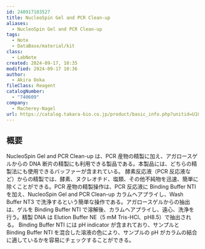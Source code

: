 ```yaml
---
id: 240917103527
title: NucleoSpin Gel and PCR Clean-up
aliases:
  - NucleoSpin Gel and PCR Clean-up
tags:
  - Note
  - DataBase/material/kit
class:
  - LabNote
created: 2024-09-17, 10:35
modified: 2024-09-17 10:36
author:
  - Akira Ooka
fileClass: Reagent
catalogNumber:
  - "740609"
company:
  - Macherey-Nagel
url: https://catalog.takara-bio.co.jp/product/basic_info.php?unitid=U100006678
---
```

## 概要
NucleoSpin Gel and PCR Clean-up は、PCR 産物の精製に加え、アガロースゲルからの DNA 断片の精製にも利用できる製品である。本製品には、どちらの精製法にも使用できるバッファーが含まれている。
酵素反応液（PCR 反応液など）からの精製では、酵素、ヌクレオチド、塩類、その他不純物を迅速、簡単に除くことができる。PCR 産物の精製操作は、PCR 反応液に Binding Buffer NTI を加え、NucleoSpin Gel and PCR Clean-up カラムへアプライし、Wash Buffer NT3 で洗浄するという簡単な操作である。アガロースゲルからの抽出は、ゲルを Binding Buffer NTI で溶解後、カラムへアプライし、遠心、洗浄を行う。精製 DNA は Elution Buffer NE（5 mM Tris-HCl、pH8.5）で抽出される。
Binding Buffer NTI には pH indicator が含まれており、サンプルと Binding Buffer NTI を混合した溶液の色により、サンプルの pH がカラムの結合に適しているかを容易にチェックすることができる。

